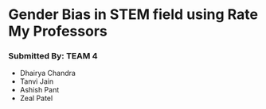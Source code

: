 # Gender Bias in STEM field using Rate My Professors

### Submitted By: TEAM 4

- Dhairya Chandra
- Tanvi Jain
- Ashish Pant
- Zeal Patel


